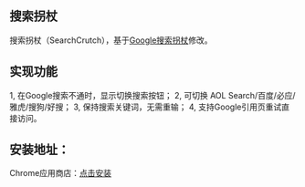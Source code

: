 ## 搜索拐杖
搜索拐杖（SearchCrutch），基于[Google搜索拐杖](http://www.kkksou.com/product/gc.html)修改。

## 实现功能
1, 在Google搜索不通时，显示切换搜索按钮；
2, 可切换 AOL Search/百度/必应/雅虎/搜狗/好搜；
3, 保持搜索关键词，无需重输；
4, 支持Google引用页重试直接访问。

## 安装地址：
Chrome应用商店：[点击安装](https://chrome.google.com/webstore/detail/%E6%90%9C%E7%B4%A2%E6%8B%90%E6%9D%96/bgenmocoeejdpobiakjlppafcdimnfho?hl=zh-CN)